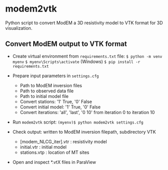 # modem2vtk
Python script to convert ModEM a 3D resistivity model to VTK format for 3D visualization. 

## Convert ModEM output to VTK format

- Create virtual environment from `requirements.txt` file:
  `$ python -m venv myenv`
  `$ myenv\Scripts\activate` (Windows)
  `$ pip install -r requirements.txt`

- Prepare input parameters in `settings.cfg`
  - Path to ModEM inversion files
  - Path to observed data file
  - Path to initial model file
  - Convert stations: '1' True, '0' False 
  - Convert initial model: '1' True, '0' False
  - Convert iterations: 'all', 'last', '0 10' from iteration 0 to iteration 10

- Run `modem2vtk` script:
  `(myenv)$ python modem2vtk settings.cfg`
    
- Check output: written to ModEM inversion filepath, subdirectory VTK
  - [modem_NLCG_iter].vtr : resistivity model
  - initial.vtr : initial model
  - stations.vtp : location of MT sites

- Open and inspect *.vtX files in ParaView
